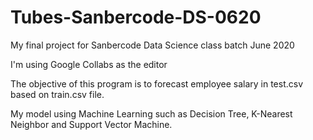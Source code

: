 # Tubes-Sanbercode-DS-0620
My final project for Sanbercode Data Science class batch June 2020

I'm using Google Collabs as the editor

The objective of this program is to forecast employee salary in test.csv based on train.csv file.

My model using Machine Learning such as Decision Tree, K-Nearest Neighbor and Support Vector Machine.

